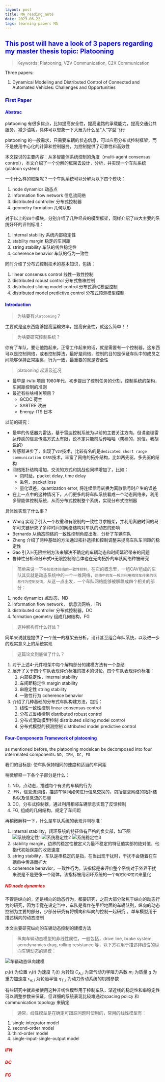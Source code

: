 ```yaml
---
layout: post
title: MA_reading_note
date: 2023-06-22
tags: learning papers MA
---
```


<!--# <span style="color: blue;">Computer Network 计算机网络</span>-->
## <span style="color: blue;">This post will have a look of 3 papers regarding my master thesis topic: Platooning </span>

> Keywords: Platooning, V2V Communication, C2X Communication 

Three papers:
1. Dynamical Modeling and Distributed Control of Connected and Automated Vehicles: Challenges and Opportunities
<!--more-->

### <span style="color: blue;">First Paper</span>


#### <span style="color: blue;">Abstrac</span>

platooning 有很多优点，比如提高安全性，提高道路的承载能力，提高交通公共服务，减少油耗，具体可以想象一下大雁为什么呈“人”字型飞行

platooning 的一般需求，只需要车辆的状态信息，可以应用分布式控制框架，而不是使用中心化的计算和控制服务，为控制提供了可靠性和高效性

本文探讨的主要内容：从多智能体系统控制的角度（multi-agent consensus control），本文介绍了一个分解的框架去设计，分析，并实现一个车队系统(platoon system)

一个什么样的框架呢？一个车队系统可以分解为以下四个模块：
1. node dynamics 动态点
2. information flow network 信息流网络
3. distributed controller 分布式控制器
4. geometry formation 几何队形

对于以上的四个模块，分别介绍了几种经典的模型框架，同样介绍了四大主要的系统好坏的评判标准：
1. internal stability 系统内部稳定性
2. stability margin 稳定的车间距
3. string stability 车队的线性稳定性
4. coherence behavior 车队的行为一致性

同时介绍了分布式控制技术的基本知识，包括：
1. linear consensus control 线性一致性控制
2. distributed robust control 分布式鲁棒控制
3. distributed sliding model control 分布式滑动模型控制
4. distributed model predictive control 分布式预测模型控制

#### <span style="color: blue;">Introduction</span>

> 为啥要有`platooning`？

主要就是这东西能够提高运输效率，提高安全性，就这么简单！！

> 为啥要研究控制系统？

你有了车队，要让他跑起来，正常工作起来的话，就是需要有一个控制器，这东西可以是控制网络，或者控制算法，最好是网络，控制的目的是保证车队中的成员之间能够保持正常距离，行为一致，最重要的就是安全性

> platooning 起源及近况

- 最早是 `PATH` 项目 1980年代，初步提出了控制任务的分割，控制系统的架构，车间距控制的准则
- 最近有些啥相关项目？
    - GCDC 荷兰
    - SARTRE 欧洲
    - Energy-ITS 日本

以前的研究：
- 最早的传感器为雷达，基于雷达控制系统为以前的主要关注方向，但讲道理雷达传感的信息传递方式太有限，说不定只能前后传哈哈（瞎猜的，别信，我胡说的）
- 传感器进步了，出现了`V2V`技术，比较有名的是`dedicated short range communication DSRS`技术，丰富了网络的拓扑结构，比如两先驱，多先驱的结构
- 网络拓扑结构增加，交流的方式和挑战也同样增加了，比如：
    - 包时延，packet delay, time delay
    - 丢包，packet loss
    - 量化误差，quantization error, 将连续信号转换为离散信号时产生的误差
- 在上一点中的这种情况下，人们更多的将车队系统看成一个动态网络来，利用多智能体控制系统，从而分布式控制整个系统，实现分布式控制器

具体谁实现了什么事？
- Wang 实现了引入一个权重和有限制的一致性寻求框架，并利用离散时间的马尔可夫链研究了多种时间的网络结构对车队的动态的影响
- Bernardo 从动态网络的一致性控制角度出发，分析了车辆车队
- Zheng 介绍了两种基础的方法通过拓扑选择和控制调整来提高车队车间距的稳定性
- Gao 引入H无限控制方法来解决不确定的车辆动态和时间延迟带来的问题
- 鲁棒性分析和分布式H无限控制综合体也在无向拓扑的车队网络种被研究

> 简单来说一下`多智能体网络的一致性控制`，在它的概念里，一组CAV组成的车队其实就是动态系统中的一个一维网络，`网络中的车一般只利用相邻车传来的信息作为控制反馈`，从这一点出发，一个车队网络能够被解耦成四个相关的部分：
1. node dynamics 点动态，ND
2. information flow network， 信息流网络，IFN
3. distributed controller 分布式控制器，DC
4. formation geometry 组成几何结构，FG

> 这种解构有什么好处？

简单来说就是提供了一个统一的框架去分析，设计甚至组合车队系统，以及进一步的现实意义上的系统实现

> 这篇论文到底做了什么？

1. 对于上述4-元件框架中每个解构部分的建模方法有一个总结
2. 展开了关于四个车队表现评价标准的技术的讨论，四个车队表现评价标准：
    1. 内部稳定性，internal stability
    2. 车间距稳定性 margin stability
    3. 串稳定性 string stability
    4. 一致性行为 coherence behavior
3. 介绍了几种基础的分布式车队构建方法，包括：
    1. 线性一致性控制 linear consensus control
    2. 分布式鲁棒控制 distributed robust control
    3. 分布式滑动模型控制 distributed sliding model control
    4. 分布式模型的预测控制 distributed model predictive control


#### <span style="color: blue;">Four-Components Framework of platooning</span>

as mentioned before, the platooning modelcan be decomposed into four interrelated components: `ND, IFN, DC, FG`

我们的目标是: 使车队保持相同的速度和适当的车间距

稍微解释一下各个子部分是什么：
1. ND，点动态，描述每个有关的车辆的行为
2. IFN，信息流网络，描述车辆间如何进行信息交换的，包括信息网络的拓扑结构以及信息流的质量
3. DC，分布式控制器，通过利用相邻车辆信息实现了反馈控制
4. FG, 组成的几何结构，规定了车间距

再稍微解释一下，什么是车队系统的表现评判标准：
1. internal stability，闭环系统的特征值有严格的负实部，如下图
![系统稳定性1]({{site.baseurl}}/assets/img/系统稳定性1.jpg)
![系统稳定性2]({{site.baseurl}}/assets/img/系统稳定性2.jpg)
![系统稳定性3]({{site.baseurl}}/assets/img/系统稳定性3.jpg)
2. stability margin，边界的稳定性被定义为最不稳定的特征值实部的绝对值，他指代初始误差的收敛速度
3. string stability，车队是串稳定的是指，在当出现干扰时，干扰不会随着在车辆串中传递而扩大
4. coherence behavior，一致性行为，该指标是来评价整个系统对于外界干扰来说是不是更像一个刚体，该指标被用闭环系统的一个`确定的H2范式`来量化


##### <span style="color: red;">ND node dynamics</span>

不管是纵向的，还是横向的动态行为，都要研究，之前大部分聚焦于纵向的动态行为的研究，因为毕竟在设定当中，车队是看作在平坦地面的车辆队列，纵向的动态控制为主要的部分，少部分研究有将横向和纵向的控制一起研究
，单车模型用于描述横向的动态控制

本文主要研究纵向的车辆动态控制的建模方法

> 纵向车辆动态模型的非线性属性，一般包括，drive line, brake system, aerodynamics drag, rolling resistance 等，以下方程用于描述非线性的纵向车辆动态的建模：

![车辆动态纵向建模]({{site.baseurl}}/assets/img/车辆动态纵向建模.jpg)

$p_i(t)$ 为位置
$v_i(t)$ 为速度
$T_i(t)$ 为转矩
$C_{A,i}$ 为空气动力学阻力系数
$m_i$ 为质量
$g$ 为重力加速度
$r_{w,i}$ 为轮胎半径
$\eta_{T,i}$ 为动力传动系统的机械参数

有些研究中就直接使用这种非线性模型用于控制车队，渐近线的稳定性和串稳定性可以调整参数来保证，但详细的系统表现比较难通过spacing policy 和 communication topology 来确定

> 通常，线性模型是在确定可跟踪问题时使用的，常用的线性模型有：

1. single integrator model
2. second-order model
3. third-order model
4. single-input-single-output model



##### <span style="color: red;">IFN</span>
##### <span style="color: red;">DC</span>
##### <span style="color: red;">FG</span>
